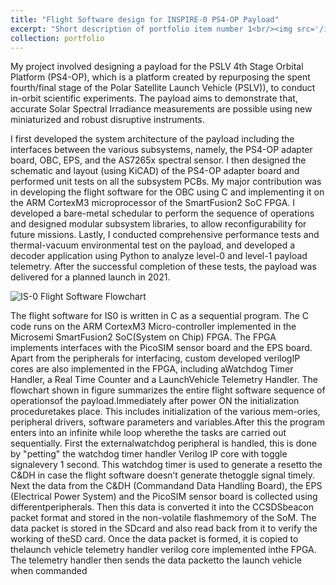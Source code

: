 ```yaml
---
title: "Flight Software design for INSPIRE-0 PS4-OP Payload"
excerpt: "Short description of portfolio item number 1<br/><img src='/images/IS0_Stack_Labelled.PNG'>"
collection: portfolio
---
```

My project involved designing a payload for the PSLV 4th Stage Orbital Platform (PS4-OP), 
which is a platform created by repurposing the spent fourth/final stage of the Polar Satellite Launch
Vehicle (PSLV)), to conduct in-orbit scientific experiments. The payload aims to demonstrate that, accurate
Solar Spectral Irradiance measurements are possible using new miniaturized and robust disruptive instruments.

I first developed the system architecture of the payload including the interfaces between the various subsystems,
namely, the PS4-OP adapter board, OBC, EPS, and the AS7265x spectral sensor. I then designed the schematic
and layout (using KiCAD) of the PS4-OP adapter board and performed unit tests on all the subsystem PCBs.
My major contribution was in developing the flight software for the OBC using C and implementing it on the
ARM CortexM3 microprocessor of the SmartFusion2 SoC FPGA. I developed a bare-metal schedular to
perform the sequence of operations and designed modular subsystem libraries, to allow reconfigurability for
future missions. Lastly, I conducted comprehensive performance tests and thermal-vacuum environmental test
on the payload, and developed a decoder application using Python to analyze level-0 and level-1 payload
telemetry. After the successful completion of these tests, the payload was delivered for a planned launch in
2021.

![IS-0 Flight Software Flowchart]('/images/IS0_FSW.jpg')


The  flight  software  for  IS0  is  written  in  C  as  a  sequential program.  The  C  code  runs  on  the  ARM  CortexM3  Micro-controller  implemented  in  the  Microsemi  SmartFusion2  SoC(System  on  Chip)  FPGA.  The  FPGA  implements  interfaces with  the  PicoSIM  sensor  board  and  the  EPS  board.  Apart from the peripherals for interfacing, custom developed verilogIP  cores  are  also  implemented  in  the  FPGA,  including  aWatchdog Timer Handler, a Real Time Counter and a LaunchVehicle  Telemetry  Handler.  The  flowchart  shown  in  figure summarizes  the  entire  flight  software  sequence  of  operationsof the payload.Immediately  after  power  ON  the  initialization  proceduretakes  place.  This  includes  initialization  of  the  various  mem-ories,  peripheral  drivers,  software  parameters  and  variables.After this the program enters into an infinite while loop wherethe  the  tasks  are  carried  out  sequentially.  First  the  externalwatchdog  peripheral  is  handled,  this  is  done  by  "petting"  the watchdog  timer  handler  Verilog  IP  core  with  toggle  signalevery 1 second. This watchdog timer is used to generate a resetto the C&DH in case the flight software doesn’t generate thetoggle signal timely. Next the data from the C&DH (Commandand Data Handling Board), the EPS (Electrical Power System) and  the  PicoSIM  sensor  board  is  collected  using  differentperipherals.  Then  this  data  is  converted  it  into  the  CCSDSbeacon  packet  format  and  stored  in  the  non-volatile  flashmemory  of  the  SoM.  The  data  packet  is  stored  in  the  SDcard  and  also  read  back  from  it  to  verify  the  working  of  theSD  card.  Once  the  data  packet  is  formed,  it  is  copied  to  thelaunch vehicle telemetry handler verilog core implemented inthe  FPGA.  The  telemetry  handler  then  sends  the  data  packetto the launch vehicle when commanded